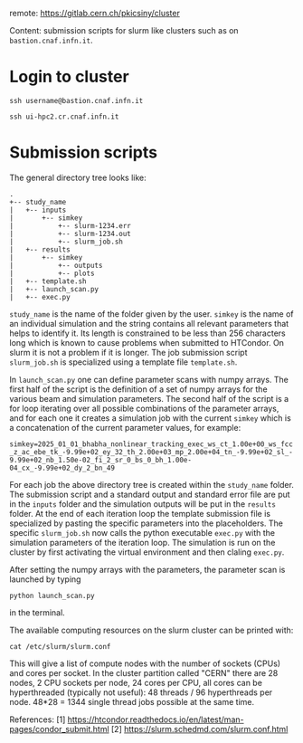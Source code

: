 remote: https://gitlab.cern.ch/pkicsiny/cluster

Content: submission scripts for slurm like clusters such as on `bastion.cnaf.infn.it`. 


# Login to cluster

`ssh username@bastion.cnaf.infn.it`

`ssh ui-hpc2.cr.cnaf.infn.it`

# Submission scripts

The general directory tree looks like:

```
.
+-- study_name
|   +-- inputs
|       +-- simkey
|           +-- slurm-1234.err
|           +-- slurm-1234.out
|           +-- slurm_job.sh
|   +-- results
|       +-- simkey
|           +-- outputs
|           +-- plots
|   +-- template.sh
|   +-- launch_scan.py
|   +-- exec.py
```

`study_name` is the name of the folder given by the user. `simkey` is the name of an individual simulation and the string contains all relevant parameters that helps to identify it. Its length is constrained to be less than 256 characters long which is known to cause problems when submitted to HTCondor. On slurm it is not a problem if it is longer. The job submission script `slurm_job.sh` is specialized using a template file `template.sh`. 

In `launch_scan.py` one can define parameter scans with numpy arrays. The first half of the script is the definition of a set of numpy arrays for the various beam and simulation parameters. The second half of the script is a for loop iterating over all possible combinations of the parameter arrays, and for each one it creates a simulation job with the current `simkey` which is a concatenation of the current parameter values, for example: 

`simkey=2025_01_01_bhabha_nonlinear_tracking_exec_ws_ct_1.00e+00_ws_fcc_z_ac_ebe_tk_-9.99e+02_ey_32_th_2.00e+03_mp_2.00e+04_tn_-9.99e+02_sl_-9.99e+02_nb_1.50e-02_fi_2_sr_0_bs_0_bh_1.00e-04_cx_-9.99e+02_dy_2_bn_49`

For each job the above directory tree is created within the `study_name` folder. The submission script and a standard output and standard error file are put in the `inputs` folder and the simulation outputs will be put in the `results` folder. At the end of each iteration loop the template submission file is specialized by pasting the specific parameters into the placeholders. The specific `slurm_job.sh` now calls the python executable `exec.py` with the simulation parameters of the iteration loop. The simulation is run on the cluster by first activating the virtual environment and then claling `exec.py`.

After setting the numpy arrays with the parameters, the parameter scan is launched by typing 

`python launch_scan.py`

in the terminal.

The available computing resources on the slurm cluster can be printed with:

`cat /etc/slurm/slurm.conf`

This will give a list of compute nodes with the number of sockets (CPUs) and cores per socket. In the cluster partition called "CERN" there are 28 nodes, 2 CPU sockets per node, 24 cores per CPU, all cores can be hyperthreaded (typically not useful): 48 threads / 96 hyperthreads per node. 48*28 = 1344 single thread jobs possible at the same time.

References:
[1] https://htcondor.readthedocs.io/en/latest/man-pages/condor_submit.html
[2] https://slurm.schedmd.com/slurm.conf.html